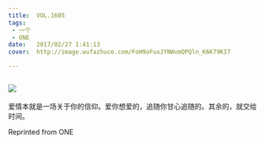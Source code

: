 ```yaml
---
title:	VOL.1605
tags:
 - 一个
 - ONE
date:	2017/02/27 1:41:13
cover:	http://image.wufazhuce.com/FoH9oFuxJYNWvmQPQln_K6K79KI7

---
```

![](http://image.wufazhuce.com/FoH9oFuxJYNWvmQPQln_K6K79KI7)
---

爱情本就是一场关于你的信仰。爱你想爱的，追随你甘心追随的。其余的，就交给时间。
 
Reprinted from ONE
